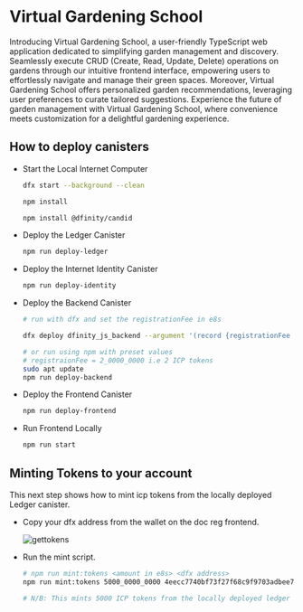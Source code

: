 # Virtual Gardening School

Introducing Virtual Gardening School, a user-friendly TypeScript web application dedicated to simplifying garden management and discovery. Seamlessly execute CRUD (Create, Read, Update, Delete) operations on gardens through our intuitive frontend interface, empowering users to effortlessly navigate and manage their green spaces. Moreover, Virtual Gardening School offers personalized garden recommendations, leveraging user preferences to curate tailored suggestions. Experience the future of garden management with Virtual Gardening School, where convenience meets customization for a delightful gardening experience.


## How to deploy canisters

- Start the Local Internet Computer

    ```bash
    dfx start --background --clean
    ```

    ```bash
    npm install
    ```

    ```bash
    npm install @dfinity/candid
    ```

- Deploy the Ledger Canister

    ```bash
    npm run deploy-ledger
    ```

- Deploy the Internet Identity Canister

    ```bash
    npm run deploy-identity
    ```

- Deploy the Backend Canister

    ```bash
	# run with dfx and set the registrationFee in e8s

	dfx deploy dfinity_js_backend --argument '(record {registrationFee <amount in e8s> })'

	# or run using npm with preset values
	# registraionFee = 2_0000_0000 i.e 2 ICP tokens
	sudo apt update
    npm run deploy-backend

    ```

- Deploy the Frontend Canister

    ```bash
    npm run deploy-frontend
    ```

- Run Frontend Locally

    ```bash
    npm run start
    ```

## Minting Tokens to your account

This next step shows how to mint icp tokens from the locally deployed Ledger canister.

- Copy your dfx address from the wallet on the doc reg frontend.

    ![gettokens](./img/mint.png)

- Run the mint script.

    ```bash
    # npm run mint:tokens <amount in e8s> <dfx address>
   npm run mint:tokens 5000_0000_0000 4eecc7740bf73f27f68c9f9703adbee7dc41dd1e1a5e316bbff039806550bd79

	# N/B: This mints 5000 ICP tokens from the locally deployed ledger to the address.
    ```
